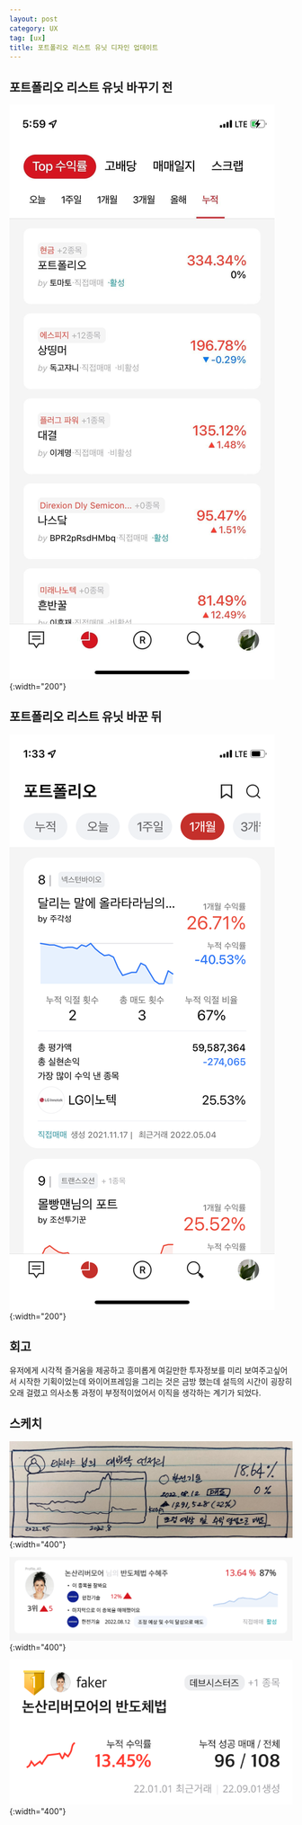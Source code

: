 ```yaml
---
layout: post
category: UX
tag: [ux]
title: 포트폴리오 리스트 유닛 디자인 업데이트
---
```


## 포트폴리오 리스트 유닛 바꾸기 전

![바꾸기 전](/public/img/portfolio_before.jpg){:width="200"}

## 포트폴리오 리스트 유닛 바꾼 뒤

![바꾼 뒤](/public/img/portfolio_after.png){:width="200"}


## 회고

유저에게 시각적 즐거움을 제공하고 흥미롭게 여길만한 투자정보를 미리 보여주고싶어서 시작한 기획이었는데
와이어프레임을 그리는 것은 금방 했는데 설득의 시간이 굉장히 오래 걸렸고 의사소통 과정이 부정적이었어서 이직을 생각하는 계기가 되었다. 

## 스케치

![첫 스케치](/public/img/first_sketch.png){:width="400"}

![피그마](/public/img/portfolio_figma.png){:width="400"}

![디자인](/public/img/portfolio_design.png){:width="400"}

